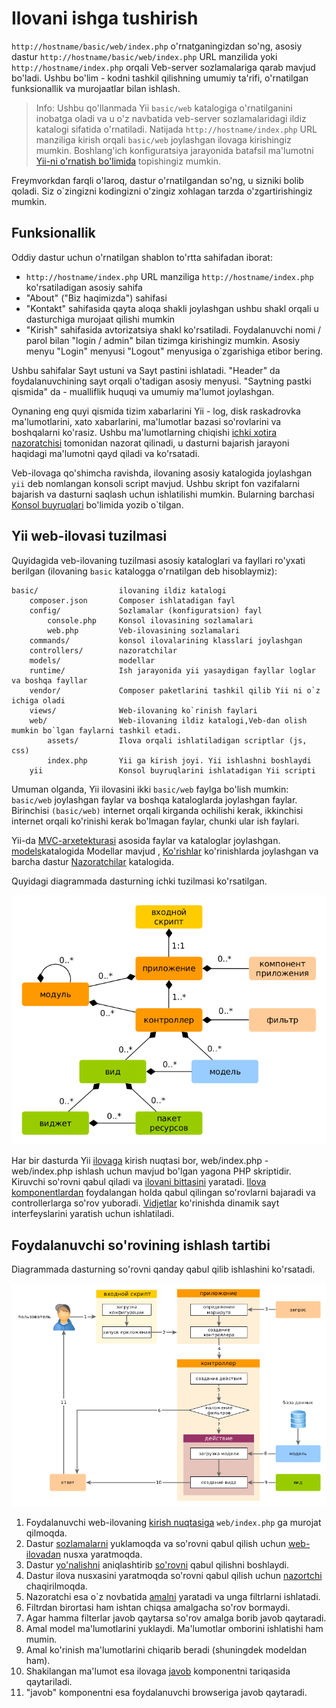 Ilovani ishga tushirish
====================

`http://hostname/basic/web/index.php` o'rnatganingizdan so'ng, asosiy dastur `http://hostname/basic/web/index.php` URL manzilida yoki `http://hostname/index.php` orqali Veb-server sozlamalariga qarab mavjud bo'ladi. Ushbu bo'lim - kodni tashkil qilishning umumiy ta'rifi, o'rnatilgan funksionallik va murojaatlar bilan ishlash. 

> Info: Ushbu qo'llanmada Yii `basic/web` katalogiga o'rnatilganini inobatga oladi va u o'z navbatida veb-server sozlamalaridagi ildiz katalogi sifatida o'rnatiladi. Natijada `http://hostname/index.php` URL manziliga kirish orqali `basic/web` joylashgan ilovaga kirishingiz mumkin. Boshlang'ich konfiguratsiya jarayonida batafsil ma'lumotni [Yii-ni o'rnatish bo'limida](start-installation.md) topishingiz mumkin.

Freymvorkdan farqli o'laroq, dastur o'rnatilgandan so'ng, u sizniki bolib qoladi. Siz o`zingizni kodingizni o'zingiz xohlagan tarzda o'zgartirishingiz mumkin. 

Funksionallik <span id="functionality"></span>
---------------

Oddiy dastur uchun o'rnatilgan shablon to'rtta sahifadan iborat:

* `http://hostname/index.php` URL manziliga `http://hostname/index.php` ko'rsatiladigan asosiy sahifa 
* "About" ("Biz haqimizda") sahifasi
* "Kontakt" sahifasida qayta aloqa shakli joylashgan ushbu shakl orqali u dasturchiga murojaat qilishi mumkin 
* "Kirish" sahifasida avtorizatsiya shakl ko'rsatiladi. Foydalanuvchi nomi / parol bilan "login / admin" bilan tizimga kirishingiz mumkin. Asosiy menyu "Login" menyusi "Logout" menyusiga o`zgarishiga etibor bering. 

Ushbu sahifalar Sayt ustuni va Sayt pastini ishlatadi. "Header" da foydalanuvchining sayt orqali o'tadigan asosiy menyusi. "Saytning pastki qismida" da - mualliflik huquqi va umumiy ma'lumot joylashgan.

Oynaning eng quyi qismida tizim xabarlarini Yii - log, disk raskadrovka ma'lumotlarini, xato xabarlarini, ma'lumotlar bazasi so'rovlarini va boshqalarni ko'rasiz. Ushbu ma'lumotlarning chiqishi [ichki xotira nazoratchisi](https://github.com/yiisoft/yii2-debug/blob/master/docs/guide/README.md) tomonidan nazorat qilinadi, u dasturni bajarish jarayoni haqidagi ma'lumotni qayd qiladi va ko'rsatadi. 

Veb-ilovaga qo'shimcha ravishda, ilovaning asosiy katalogida joylashgan `yii` deb nomlangan konsoli script mavjud. Ushbu skript fon vazifalarni bajarish va dasturni saqlash uchun ishlatilishi mumkin. Bularning barchasi [Konsol buyruqlari](tutorial-console.md) bo'limida yozib o`tilgan.

Yii web-ilovasi tuzilmasi <span id="application-structure"></span>
---------------------

Quyidagida veb-ilovaning tuzilmasi asosiy kataloglari va fayllari ro'yxati berilgan (ilovaning `basic` katalogga o'rnatilgan deb hisoblaymiz): 

```
basic/                  ilovaning ildiz katalogi
    composer.json       Composer ishlatadigan fayl
    config/             Sozlamalar (konfiguratsion) fayl
        console.php     Konsol ilovasining sozlamalari
        web.php         Veb-ilovasining sozlamalari
    commands/           konsol ilovalarining klasslari joylashgan
    controllers/        nazoratchilar
    models/             modellar
    runtime/            Ish jarayonida yii yasaydigan fayllar loglar va boshqa fayllar
    vendor/             Composer paketlarini tashkil qilib Yii ni o`z ichiga oladi
    views/              Web-ilovaning ko`rinish faylari
    web/                Web-ilovaning ildiz katalogi,Veb-dan olish mumkin bo`lgan faylarni tashkil etadi.
        assets/         Ilova orqali ishlatiladigan scriptlar (js, css)
        index.php       Yii ga kirish joyi. Yii ishlashni boshlaydi
    yii                 Konsol buyruqlarini ishlatadigan Yii scripti
```

Umuman olganda, Yii ilovasini ikki `basic/web` faylga bo'lish mumkin: `basic/web` joylashgan faylar va boshqa kataloglarda joylashgan faylar. Birinchisi `(basic/web)` internet orqali kirganda ochilishi kerak, ikkinchisi internet orqali ko'rinishi kerak bo'lmagan faylar, chunki ular ish faylari.

Yii-da [MVC-arxetekturasi](https://ru.wikipedia.org/wiki/Model-View-Controller) asosida faylar va kataloglar joylashgan. [models](structure-models.md)katalogida Modellar mavjud , [Ko'rishlar](structure-views.md) ko'rinishlarda joylashgan va barcha dastur [Nazoratchilar](structure-controllers.md) katalogida. 
 
Quyidagi diagrammada dasturning ichki tuzilmasi ko'rsatilgan. 

![Ilovaning ichki tuzilmasi](images/application-structure.png)

Har bir dasturda Yii [ilovaga](structure-applications.md) kirish nuqtasi bor, web/index.php - web/index.php ishlash uchun mavjud bo'lgan yagona PHP skriptidir. Kiruvchi so'rovni qabul qiladi va [ilovani bittasini](structure-applications.md) yaratadi. [Ilova komponentlardan](concept-components.md) foydalangan holda qabul qilingan so'rovlarni bajaradi va controllerlarga so'rov yuboradi. [Vidjetlar](structure-views.md) ko'rinishda dinamik sayt interfeyslarini yaratish uchun ishlatiladi.

Foydalanuvchi so'rovining ishlash tartibi <span id="request-lifecycle"></span>
-----------------

Diagrammada dasturning so'rovni qanday qabul qilib ishlashini ko'rsatadi. 

![Жизненный цикл запроса](images/request-lifecycle.png)

1. Foydalanuvchi web-ilovaning  [kirish nuqtasiga](structure-entry-scripts.md) `web/index.php` ga murojat qilmoqda.
2. Dastur [sozlamalarni](concept-configurations.md) yuklamoqda  va so'rovni qabul qilish uchun [web-ilovadan](structure-applications.md) nusxa yaratmoqda.
3. Dastur [yo'nalishni](runtime-routing.md) aniqlashtirib [so'rovni](runtime-requests.md) qabul qilishni boshlaydi.
4. Dastur ilova nusxasini yaratmoqda so'rovni qabul qilish uchun [nazortchi](structure-controllers.md) chaqirilmoqda.
5. Nazoratchi esa o`z novbatida [amalni](structure-controllers.md) yaratadi va unga filtrlarni ishlatadi.
6. Filtrdan birortasi ham ishtan chiqsa amalgacha so'rov bormaydi.
7. Agar hamma filterlar javob qaytarsa so'rov amalga borib javob qaytaradi.
8. Amal model ma'lumotlarini yuklaydi. Ma'lumotlar omborini ishlatishi ham mumin.
9. Amal ko'rinish ma'lumotlarini chiqarib beradi (shuningdek modeldan ham).
10. Shakilangan ma'lumot esa ilovaga [javob](runtime-responses.md) komponentni tariqasida qaytariladi.
11. "javob" komponentni esa foydalanuvchi browseriga javob qaytaradi.

